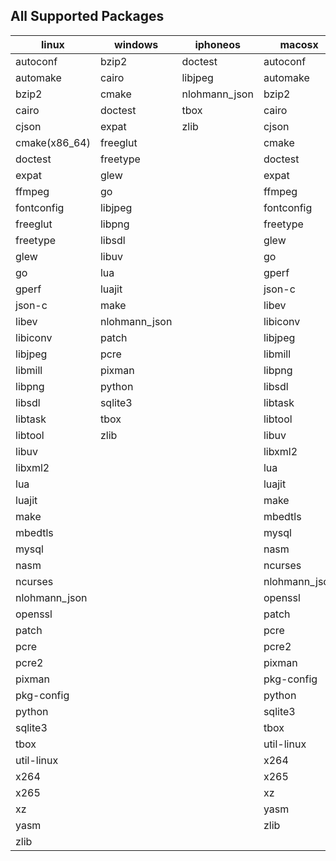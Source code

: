 ## All Supported Packages

|linux|windows|iphoneos|macosx|android|
|-----|-------|--------|------|-------|
|autoconf|bzip2|doctest|autoconf|doctest||
|automake|cairo|libjpeg|automake|libjpeg||
|bzip2|cmake|nlohmann_json|bzip2|nlohmann_json||
|cairo|doctest|tbox|cairo|tbox||
|cjson|expat|zlib|cjson|zlib||
|cmake(x86_64)|freeglut||cmake|||
|doctest|freetype||doctest|||
|expat|glew||expat|||
|ffmpeg|go||ffmpeg|||
|fontconfig|libjpeg||fontconfig|||
|freeglut|libpng||freetype|||
|freetype|libsdl||glew|||
|glew|libuv||go|||
|go|lua||gperf|||
|gperf|luajit||json-c|||
|json-c|make||libev|||
|libev|nlohmann_json||libiconv|||
|libiconv|patch||libjpeg|||
|libjpeg|pcre||libmill|||
|libmill|pixman||libpng|||
|libpng|python||libsdl|||
|libsdl|sqlite3||libtask|||
|libtask|tbox||libtool|||
|libtool|zlib||libuv|||
|libuv|||libxml2|||
|libxml2|||lua|||
|lua|||luajit|||
|luajit|||make|||
|make|||mbedtls|||
|mbedtls|||mysql|||
|mysql|||nasm|||
|nasm|||ncurses|||
|ncurses|||nlohmann_json|||
|nlohmann_json|||openssl|||
|openssl|||patch|||
|patch|||pcre|||
|pcre|||pcre2|||
|pcre2|||pixman|||
|pixman|||pkg-config|||
|pkg-config|||python|||
|python|||sqlite3|||
|sqlite3|||tbox|||
|tbox|||util-linux|||
|util-linux|||x264|||
|x264|||x265|||
|x265|||xz|||
|xz|||yasm|||
|yasm|||zlib|||
|zlib||||||
